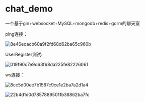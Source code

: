 # chat_demo
一个基于gin+websocket+MySQL+mongodb+redis+gorm的聊天室

ping连接；

![8e46edacb60a9f2fd68d62ba65c960b](https://github.com/LiLiYGG/chat_demo/assets/147235339/c1b10ba0-65fb-49bc-8a58-5e751b9d7d67)

UserRegister测试:

![019f90c7e9d63f68da225fe82226061](https://github.com/LiLiYGG/chat_demo/assets/147235339/44f00ced-aba3-4554-8219-540ec0dfc36d)

ws连接：

![8cc5d00ee7b1587c9ce1e2ba7a2d1a4](https://github.com/LiLiYGG/chat_demo/assets/147235339/8d06d7f4-391f-4adf-80f2-c0a6b39a9b05)


![22b4d1d0d78578895011b38862ba7fc](https://github.com/LiLiYGG/chat_demo/assets/147235339/b7049809-0ac6-4be3-a1f9-700dabe9af50)
